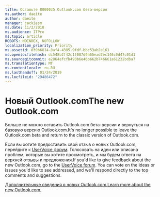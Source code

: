 ```yaml
---
title: Оставьте 8000035 Outlook.com бета-версия
ms.author: daeite
author: daeite
manager: jackiesm
ms.date: 11/2/2018
ms.audience: ITPro
ms.topic: article
ROBOTS: NOINDEX, NOFOLLOW
localization_priority: Priority
ms.assetid: 039b6814-0af4-4385-9fdf-bbc53ab2e161
ms.openlocfilehash: dc548b2f42c1f087d9a55ead7ec146c0d47c01d1
ms.sourcegitcommit: e2864efcfb493b6e46b662b746661a61232bdba7
ms.translationtype: MT
ms.contentlocale: ru-RU
ms.lasthandoff: 01/24/2019
ms.locfileid: "29486472"
---
```

# <a name="the-new-outlookcom"></a><span data-ttu-id="c6b52-102">Новый Outlook.com</span><span class="sxs-lookup"><span data-stu-id="c6b52-102">The new Outlook.com</span></span>

<span data-ttu-id="c6b52-103">Больше не можно оставить Outlook.com бета-версии и вернуться на базовую версию Outlook.com.</span><span class="sxs-lookup"><span data-stu-id="c6b52-103">It's no longer possible to leave the Outlook.com beta and return to the classic version of Outlook.com.</span></span>
  
<span data-ttu-id="c6b52-p101">Если вы хотите предоставить свой отзыв о новых Outlook.com, перейдите к [UserVoice форум](https://go.microsoft.com/fwlink/p/?linkid=851599). Голосовать на идеи или описана проблем, которые вы хотите просмотреть, и мы будем ответа на верхней отзывы и предложения.</span><span class="sxs-lookup"><span data-stu-id="c6b52-p101">If you'd like to give feedback about the new Outlook.com, go to the [UserVoice forum](https://go.microsoft.com/fwlink/p/?linkid=851599). You can vote on the ideas or issues you'd like to see addressed, and we'll respond directly to the top comments and suggestions.</span></span>
  
[<span data-ttu-id="c6b52-106">Дополнительные сведения о новых Outlook.com.</span><span class="sxs-lookup"><span data-stu-id="c6b52-106">Learn more about the new Outlook.com.</span></span>](https://go.microsoft.com/fwlink/p/?linkid=874356)
  

